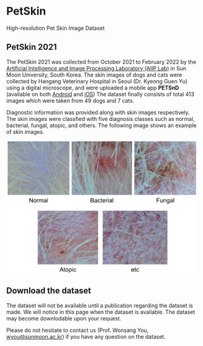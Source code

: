 # PetSkin
High-resolution Pet Skin Image Dataset

## PetSkin 2021
The PetSkin 2021 was collected from October 2021 to February 2022 by the [Artificial Intelligence and Image Processing Laboratory (AIIP Lab)](https://sites.google.com/view/aiip/) in Sun Moon University, South Korea. The skin images of dogs and cats were collected by Hangang Veterinary Hospital in Seoul (Dr. Kyeong Guen Yu) using a digital microscope, and were uploaded a mobile app **PETSnD** (available on both [Android](https://play.google.com/store/apps/details?id=com.petsn) and [iOS](https://apps.apple.com/us/app/petsnd/id1587486326)) The dataset finally consists of total 413 images which were taken from 49 dogs and 7 cats.

Diagnostic information was provided along with skin images respectively. The skin images were classfied with five diagnosis classes such as normal, bacterial, fungal, atopic, and others. The following image shows an example of skin images.

![Pet skin image samples](/petskin_sample.png)

## Download the dataset
The dataset will not be available until a publication regarding the dataset is made. We will notice in this page when the dataset is available. The dataset may become downlodable upon your request.

Please do not hesitate to contact us (Prof. Wonsang You, wyou@sunmoon.ac.kr) if you have any question on the dataset.
